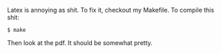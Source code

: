 Latex is annoying as shit.  To fix it, checkout my Makefile.  To compile this shit:

    $ make

Then look at the pdf.  It should be somewhat pretty.